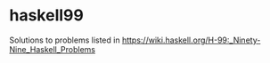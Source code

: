 # haskell99
Solutions to problems listed in https://wiki.haskell.org/H-99:_Ninety-Nine_Haskell_Problems
